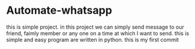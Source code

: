 # Automate-whatsapp
this is simple project. in this project we can simply send message to our friend, faimly member or any one on a time at which I want to send. this is simple and easy program are written in python.
this is my first commit
